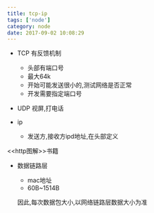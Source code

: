 ```yaml
---
title: tcp-ip
tags: ['node']
category: node
date: 2017-09-02 10:08:29
---
```


* TCP 有反馈机制
    * 头部有端口号
    * 最大64k
    * 开始可能发送很小的,测试网络是否正常
    * 开发需要指定端口号
    
* UDP 视屏,打电话

* ip
    * 发送方,接收方ipd地址,在头部定义

<<http图解>>书籍

* 数据链路层
    * mac地址
    * 60B~1514B
    
    因此,每次数据包大小,以网络链路层数据大小为准
